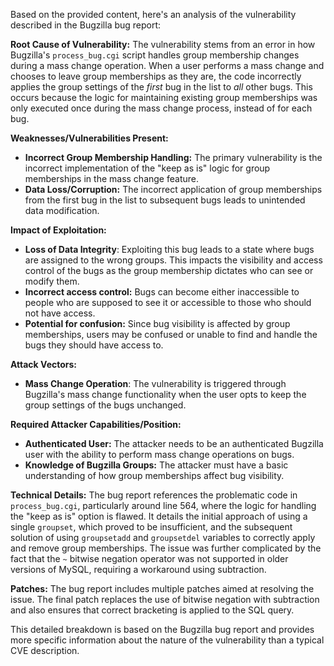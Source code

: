 Based on the provided content, here's an analysis of the vulnerability described in the Bugzilla bug report:

**Root Cause of Vulnerability:**
The vulnerability stems from an error in how Bugzilla's `process_bug.cgi` script handles group membership changes during a mass change operation. When a user performs a mass change and chooses to leave group memberships as they are, the code incorrectly applies the group settings of the *first* bug in the list to *all* other bugs. This occurs because the logic for maintaining existing group memberships was only executed once during the mass change process, instead of for each bug.

**Weaknesses/Vulnerabilities Present:**
- **Incorrect Group Membership Handling:** The primary vulnerability is the incorrect implementation of the "keep as is" logic for group memberships in the mass change feature.
- **Data Loss/Corruption:**  The incorrect application of group memberships from the first bug in the list to subsequent bugs leads to unintended data modification.

**Impact of Exploitation:**
- **Loss of Data Integrity**:  Exploiting this bug leads to a state where bugs are assigned to the wrong groups. This impacts the visibility and access control of the bugs as the group membership dictates who can see or modify them.
- **Incorrect access control:**  Bugs can become either inaccessible to people who are supposed to see it or accessible to those who should not have access.
- **Potential for confusion:** Since bug visibility is affected by group memberships, users may be confused or unable to find and handle the bugs they should have access to.

**Attack Vectors:**
- **Mass Change Operation**: The vulnerability is triggered through Bugzilla's mass change functionality when the user opts to keep the group settings of the bugs unchanged.

**Required Attacker Capabilities/Position:**
- **Authenticated User:** The attacker needs to be an authenticated Bugzilla user with the ability to perform mass change operations on bugs.
- **Knowledge of Bugzilla Groups:** The attacker must have a basic understanding of how group memberships affect bug visibility.

**Technical Details:**
The bug report references the problematic code in `process_bug.cgi`, particularly around line 564, where the logic for handling the "keep as is" option is flawed. It details the initial approach of using a single `groupset`, which proved to be insufficient, and the subsequent solution of using `groupsetadd` and `groupsetdel` variables to correctly apply and remove group memberships. The issue was further complicated by the fact that the `~` bitwise negation operator was not supported in older versions of MySQL, requiring a workaround using subtraction.

**Patches:**
The bug report includes multiple patches aimed at resolving the issue. The final patch replaces the use of bitwise negation with subtraction and also ensures that correct bracketing is applied to the SQL query.

This detailed breakdown is based on the Bugzilla bug report and provides more specific information about the nature of the vulnerability than a typical CVE description.